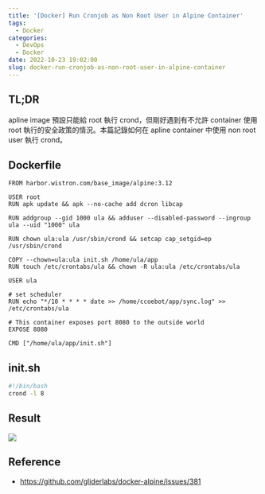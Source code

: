```yaml
---
title: '[Docker] Run Cronjob as Non Root User in Alpine Container'
tags:
  - Docker
categories:
  - DevOps
  - Docker
date: 2022-10-23 19:02:00
slug: docker-run-cronjob-as-non-root-user-in-alpine-container
---
```



## TL;DR
apline image 預設只能給 root 執行 crond，但剛好遇到有不允許 container 使用 root 執行的安全政策的情況。本篇記錄如何在 apline container 中使用 non root user 執行 crond。

<!--more-->

## Dockerfile
```docker
FROM harbor.wistron.com/base_image/alpine:3.12

USER root
RUN apk update && apk --no-cache add dcron libcap

RUN addgroup --gid 1000 ula && adduser --disabled-password --ingroup ula --uid "1000" ula

RUN chown ula:ula /usr/sbin/crond && setcap cap_setgid=ep /usr/sbin/crond

COPY --chown=ula:ula init.sh /home/ula/app
RUN touch /etc/crontabs/ula && chown -R ula:ula /etc/crontabs/ula

USER ula

# set scheduler
RUN echo "*/10 * * * * date >> /home/ccoebot/app/sync.log" >> /etc/crontabs/ula

# This container exposes port 8080 to the outside world
EXPOSE 8080

CMD ["/home/ula/app/init.sh"]
```

## init.sh
```sh
#!/bin/bash
crond -l 8
```

## Result
![](https://imgur.com/7AHSUXG.png)


## Reference
- https://github.com/gliderlabs/docker-alpine/issues/381